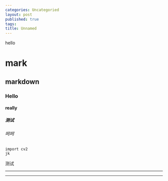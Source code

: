 ```yaml
---
categories: Uncategoried
layout: post
published: true
tags: 
title: Unnamed
---
```

hello
# mark
## markdown
### Hello
#### really
##### 测试
###### 呵呵
~~~
import cv2
jk
~~~
测试

***
***
